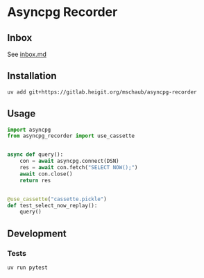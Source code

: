 # Asyncpg Recorder

## Inbox

See [inbox.md](/inbox.md)

## Installation

```bash
uv add git+https://gitlab.heigit.org/mschaub/asyncpg-recorder
```

## Usage

```python
import asyncpg
from asyncpg_recorder import use_cassette


async def query():
    con = await asyncpg.connect(DSN)
    res = await con.fetch("SELECT NOW();")
    await con.close()
    return res


@use_cassette("cassette.pickle")
def test_select_now_replay():
    query()
```

## Development

### Tests

```bash
uv run pytest
```
